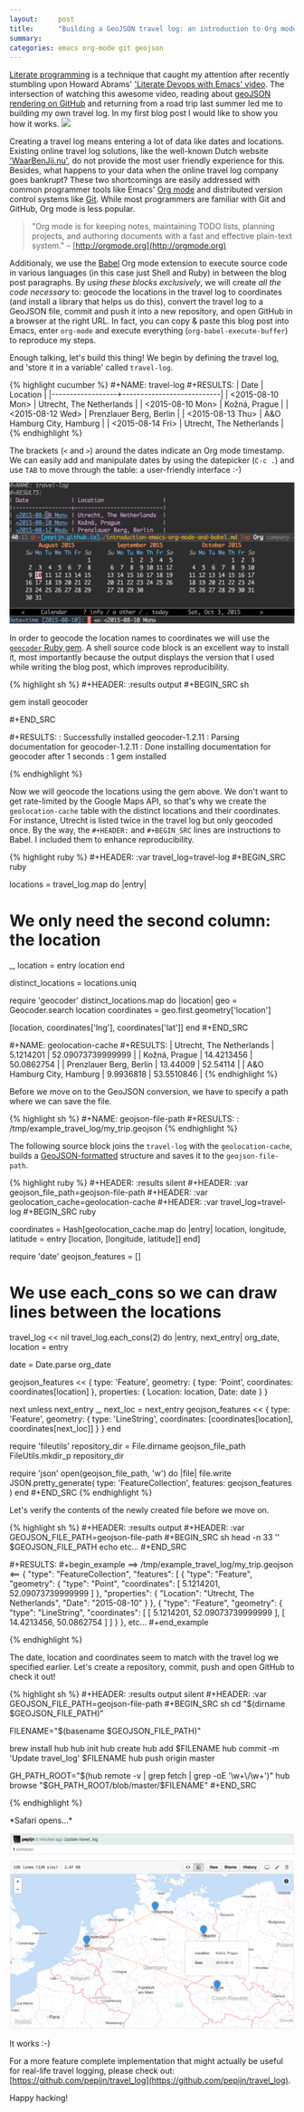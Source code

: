 ```yaml
---
layout:     post
title:      "Building a GeoJSON travel log: an introduction to Org mode and Babel"
summary:    
categories: emacs org-mode git geojson
---
```


[Literate programming](https://en.wikipedia.org/wiki/Literate_programming) is a
technique that caught my attention after recently stumbling upon Howard Abrams'
['Literate Devops with Emacs'
video](https://www.youtube.com/watch?v=dljNabciEGg). The intersection of
watching this awesome video, reading about [geoJSON rendering on
GitHub](https://help.github.com/articles/mapping-geojson-files-on-github/) and
returning from a road trip last summer led me to building my own travel log. In
my first blog post I would like to show you how it works.
[![](https://raw.githubusercontent.com/pepijn/travel_log/03c34c500a0251dbbaa2430eb7a643de2b4ab6f0/media/geojson_github_2.png)](https://github.com/pepijn/travel_log/blob/master/my_summer_2015.geojson)

Creating a travel log means entering a lot of data like dates and
locations. Existing online travel log solutions, like the well-known Dutch
website ['WaarBenJij.nu'](http://waarbenjij.nu), do not provide the most user
friendly experience for this. Besides, what happens to your data when the online
travel log company goes bankrupt? These two shortcomings are easily addressed
with common programmer tools like Emacs' [Org mode](http://orgmode.org) and
distributed version control systems like [Git](https://git-scm.com). While most
programmers are familiar with Git and GitHub, Org mode is less popular.

> "Org mode is for keeping notes, maintaining TODO lists, planning projects, and
authoring documents with a fast and effective plain-text system." –
[http://orgmode.org](http://orgmode.org)

Additionaly, we use the [Babel](http://orgmode.org/worg/org-contrib/babel/) Org
mode extension to execute source code in various languages (in this case just
Shell and Ruby) in between the blog post paragraphs. By *using these blocks
exclusively*, we will create *all the code necessary* to: geocode the locations
in the travel log to coordinates (and install a library that helps us do this),
convert the travel log to a GeoJSON file, commit and push it into a new
repository, and open GitHub in a browser at the right URL. In fact, you can copy
& paste this blog post into Emacs, enter `org-mode` and execute everything
(`org-babel-execute-buffer`) to reproduce my steps.

Enough talking, let's build this thing! We begin by defining the travel log, and
'store it in a variable' called `travel-log`.

{% highlight cucumber %}
#+NAME: travel-log
#+RESULTS:
| Date             | Location                  |
|------------------+---------------------------|
| <2015-08-10 Mon> | Utrecht, The Netherlands  |
| <2015-08-10 Mon> | Kožná, Prague             |
| <2015-08-12 Wed> | Prenzlauer Berg, Berlin   |
| <2015-08-13 Thu> | A&O Hamburg City, Hamburg |
| <2015-08-14 Fri> | Utrecht, The Netherlands  |
{% endhighlight %}

The brackets (`<` and `>`) around the dates indicate an Org mode timestamp. We
can easily add and manipulate dates by using the datepicker (`C-c .`) and use
`TAB` to move through the table: a user-friendly interface :-)

![Emacs Org mode datepicker](/images/emacs_org_mode_datepicker.png)

In order to geocode the location names to coordinates we will use the
[`geocoder` Ruby gem](https://github.com/alexreisner/geocoder). A shell source
code block is an excellent way to install it, most importantly because the
output displays the version that I used while writing the blog post, which
improves reproducibility.

{% highlight sh %}
#+HEADER: :results output
#+BEGIN_SRC sh

gem install geocoder

#+END_SRC

#+RESULTS:
: Successfully installed geocoder-1.2.11
: Parsing documentation for geocoder-1.2.11
: Done installing documentation for geocoder after 1 seconds
: 1 gem installed

{% endhighlight %}

Now we will geocode the locations using the gem above. We don't want to get
rate-limited by the Google Maps API, so that's why we create the
`geolocation-cache` table with the distinct locations and their coordinates. For
instance, Utrecht is listed twice in the travel log but only geocoded once. By
the way, the `#+HEADER:` and `#+BEGIN_SRC` lines are instructions to Babel. I
included them to enhance reproducibility.

{% highlight ruby %}
#+HEADER: :var travel_log=travel-log
#+BEGIN_SRC ruby

locations = travel_log.map do |entry|
  # We only need the second column: the location
  _, location = entry
  location
end

distinct_locations = locations.uniq

require 'geocoder'
distinct_locations.map do |location|
  geo = Geocoder.search location
  coordinates = geo.first.geometry['location']

  [location, coordinates['lng'], coordinates['lat']]
end
#+END_SRC

#+NAME: geolocation-cache
#+RESULTS:
| Utrecht, The Netherlands  |  5.1214201 | 52.09073739999999 |
| Kožná, Prague             | 14.4213456 |        50.0862754 |
| Prenzlauer Berg, Berlin   |   13.44009 |          52.54114 |
| A&O Hamburg City, Hamburg |  9.9936818 |        53.5510846 |
{% endhighlight %}

Before we move on to the GeoJSON conversion, we have to specify a path where we
can save the file.

{% highlight sh %}
#+NAME: geojson-file-path
#+RESULTS:
: /tmp/example_travel_log/my_trip.geojson
{% endhighlight %}

The following source block joins the `travel-log` with the `geolocation-cache`,
builds a [GeoJSON-formatted](http://geojson.org) structure and saves it to the
`geojson-file-path`.

{% highlight ruby %}
#+HEADER: :results silent
#+HEADER: :var geojson_file_path=geojson-file-path
#+HEADER: :var geolocation_cache=geolocation-cache
#+HEADER: :var travel_log=travel-log
#+BEGIN_SRC ruby

coordinates = Hash[geolocation_cache.map do |entry|
  location, longitude, latitude = entry
  [location, [longitude, latitude]]
end]

require 'date'
geojson_features = []

# We use each_cons so we can draw lines between the locations
travel_log << nil
travel_log.each_cons(2) do |entry, next_entry|
  org_date, location = entry

  date = Date.parse org_date

  geojson_features << {
    type: 'Feature',
    geometry: {
      type: 'Point',
      coordinates: coordinates[location]
    },
    properties: {
      Location: location,
      Date: date
    }
  }

  next unless next_entry
  _, next_loc = next_entry
  geojson_features << {
    type: 'Feature',
    geometry: {
      type: 'LineString',
      coordinates: [coordinates[location], coordinates[next_loc]]
    }
  }
end

require 'fileutils'
repository_dir = File.dirname geojson_file_path
FileUtils.mkdir_p repository_dir

require 'json'
open(geojson_file_path, 'w') do |file|
  file.write JSON.pretty_generate(
    type: 'FeatureCollection',
    features: geojson_features
  )
end
#+END_SRC
{% endhighlight %}

Let's verify the contents of the newly created file before we move on.

{% highlight sh %}
#+HEADER: :results output
#+HEADER: :var GEOJSON_FILE_PATH=geojson-file-path
#+BEGIN_SRC sh
head -n 33 '' $GEOJSON_FILE_PATH
echo etc...
#+END_SRC

#+RESULTS:
#+begin_example
==> /tmp/example_travel_log/my_trip.geojson <==
{
  "type": "FeatureCollection",
  "features": [
    {
      "type": "Feature",
      "geometry": {
        "type": "Point",
        "coordinates": [
          5.1214201,
          52.09073739999999
        ]
      },
      "properties": {
        "Location": "Utrecht, The Netherlands",
        "Date": "2015-08-10"
      }
    },
    {
      "type": "Feature",
      "geometry": {
        "type": "LineString",
        "coordinates": [
          [
            5.1214201,
            52.09073739999999
          ],
          [
            14.4213456,
            50.0862754
          ]
        ]
      }
    },
etc...
#+end_example

{% endhighlight %}

The date, location and coordinates seem to match with the travel log we
specified earlier. Let's create a repository, commit, push and open GitHub to
check it out!

{% highlight sh %}
#+HEADER: :results output silent
#+HEADER: :var GEOJSON_FILE_PATH=geojson-file-path
#+BEGIN_SRC sh
cd "$(dirname $GEOJSON_FILE_PATH)"

FILENAME="$(basename $GEOJSON_FILE_PATH)"

brew install hub
hub init
hub create
hub add $FILENAME
hub commit -m 'Update travel_log' $FILENAME
hub push origin master

GH_PATH_ROOT="$(hub remote -v | grep fetch | grep -oE '\w+\/\w+')"
hub browse "$GH_PATH_ROOT/blob/master/$FILENAME"
#+END_SRC

{% endhighlight %}

\*Safari opens...\*

[![My travel log example](/images/example_travel_log_github.png)](https://github.com/pepijn/example_travel_log/blob/master/my_trip.geojson)

It works :-)

For a more feature complete implementation that might actually be useful for
real-life travel logging, please check out:
[https://github.com/pepijn/travel_log](https://github.com/pepijn/travel_log).

Happy hacking!
